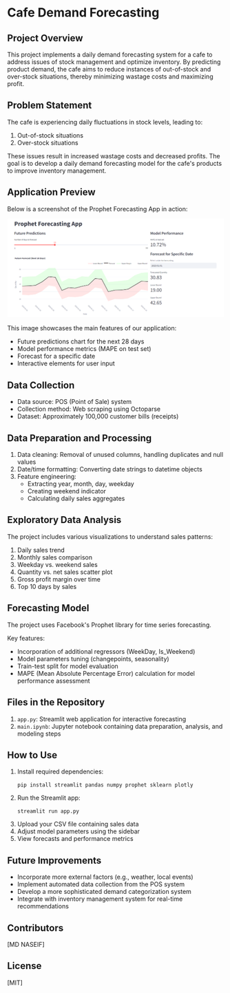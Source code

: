 # Cafe Demand Forecasting

## Project Overview
This project implements a daily demand forecasting system for a cafe to address issues of stock management and optimize inventory. By predicting product demand, the cafe aims to reduce instances of out-of-stock and over-stock situations, thereby minimizing wastage costs and maximizing profit.

## Problem Statement
The cafe is experiencing daily fluctuations in stock levels, leading to:
1. Out-of-stock situations
2. Over-stock situations

These issues result in increased wastage costs and decreased profits. The goal is to develop a daily demand forecasting model for the cafe's products to improve inventory management.

## Application Preview
Below is a screenshot of the Prophet Forecasting App in action:

![Prophet Forecasting App](Snapshot.png)

This image showcases the main features of our application:
- Future predictions chart for the next 28 days
- Model performance metrics (MAPE on test set)
- Forecast for a specific date
- Interactive elements for user input

## Data Collection
- Data source: POS (Point of Sale) system
- Collection method: Web scraping using Octoparse
- Dataset: Approximately 100,000 customer bills (receipts)

## Data Preparation and Processing
1. Data cleaning: Removal of unused columns, handling duplicates and null values
2. Date/time formatting: Converting date strings to datetime objects
3. Feature engineering: 
   - Extracting year, month, day, weekday
   - Creating weekend indicator
   - Calculating daily sales aggregates

## Exploratory Data Analysis
The project includes various visualizations to understand sales patterns:
1. Daily sales trend
2. Monthly sales comparison
3. Weekday vs. weekend sales
4. Quantity vs. net sales scatter plot
5. Gross profit margin over time
6. Top 10 days by sales

## Forecasting Model
The project uses Facebook's Prophet library for time series forecasting.

Key features:
- Incorporation of additional regressors (WeekDay, Is_Weekend)
- Model parameters tuning (changepoints, seasonality)
- Train-test split for model evaluation
- MAPE (Mean Absolute Percentage Error) calculation for model performance assessment

## Files in the Repository
1. `app.py`: Streamlit web application for interactive forecasting
2. `main.ipynb`: Jupyter notebook containing data preparation, analysis, and modeling steps

## How to Use
1. Install required dependencies:
   ```
   pip install streamlit pandas numpy prophet sklearn plotly
   ```
2. Run the Streamlit app:
   ```
   streamlit run app.py
   ```
3. Upload your CSV file containing sales data
4. Adjust model parameters using the sidebar
5. View forecasts and performance metrics

## Future Improvements
- Incorporate more external factors (e.g., weather, local events)
- Implement automated data collection from the POS system
- Develop a more sophisticated demand categorization system
- Integrate with inventory management system for real-time recommendations

## Contributors
[MD NASEIF]

## License
[MIT]
